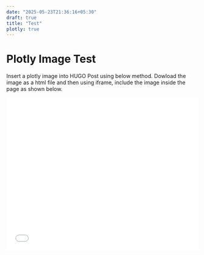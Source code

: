```yaml
---
date: "2025-05-23T21:36:16+05:30"
draft: true
title: "Test"
plotly: true
---
```


# Plotly Image Test

Insert a plotly image into HUGO Post using below method. Dowload the image as a html file and then using iframe, include the image inside the page as shown below.

<iframe src="/plotly/checking_html.html" width="100%" height="400" frameborder="0"></iframe>
